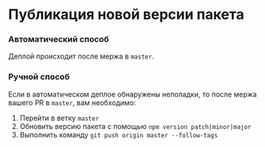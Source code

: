 # Публикация новой версии пакета

### Автоматический способ

Деплой происходит после мержа в `master`.

### Ручной способ

Если в автоматическом деплое обнаружены неполадки, то после мержа вашего PR в ```master```, вам необходимо:

1. Перейти в ветку ```master```
2. Обновить версию пакета с помощью ```npm version patch|minor|major```
3. Выполнить команду ```git push origin master --follow-tags```
